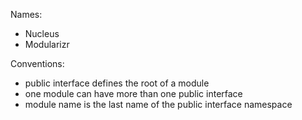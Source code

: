 ﻿Names:
- Nucleus
- Modularizr

Conventions:
- public interface defines the root of a module
- one module can have more than one public interface
- module name is the last name of the public interface namespace